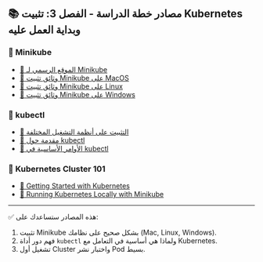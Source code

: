 ## 📚 مصادر خطة الدراسة - الفصل 3: تثبيت Kubernetes وبداية العمل عليه

### 🔹 Minikube
- [🚀 الموقع الرسمي لـ Minikube](https://minikube.sigs.k8s.io/docs/start/)  
- [📖 وثائق تثبيت Minikube على MacOS](https://minikube.sigs.k8s.io/docs/start/?arch=%2Fmacos%2Fx86-64%2Fstable%2Fbinary+download)  
- [📖 وثائق تثبيت Minikube على Linux](https://minikube.sigs.k8s.io/docs/start/?arch=%2Flinux%2Fx86-64%2Fstable%2Fbinary+download)  
- [📖 وثائق تثبيت Minikube على Windows](https://minikube.sigs.k8s.io/docs/start/?arch=%2Fwindows%2Fx86-64%2Fstable%2F.exe+download)  

### 🔹 kubectl
- [📖 التثبيت على أنظمة التشغيل المختلفة](https://kubernetes.io/docs/tasks/tools/)  
- [📖 مقدمة حول kubectl](https://kubernetes.io/docs/reference/kubectl/overview/)  
- [📖 الأوامر الأساسية في kubectl](https://kubernetes.io/docs/reference/kubectl/cheatsheet/)  

### 🔹 Kubernetes Cluster 101
- [📖 Getting Started with Kubernetes](https://kubernetes.io/docs/setup/)  
- [📖 Running Kubernetes Locally with Minikube](https://kubernetes.io/docs/tutorials/hello-minikube/)  

---

✅ هذه المصادر ستساعدك على:  
1. تثبيت Minikube بشكل صحيح على نظامك (Mac, Linux, Windows).  
2. فهم دور أداة `kubectl` ولماذا هي أساسية في التعامل مع Kubernetes.  
3. تشغيل أول Cluster واختبار نشر Pod بسيط.  
